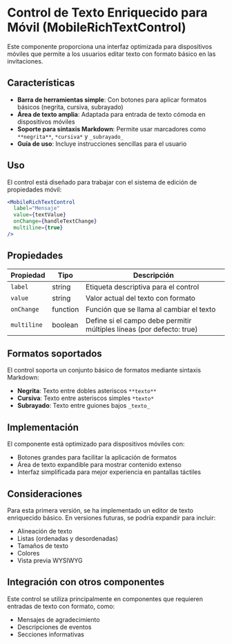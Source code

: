 # Control de Texto Enriquecido para Móvil (MobileRichTextControl)

Este componente proporciona una interfaz optimizada para dispositivos móviles que permite a los usuarios editar texto con formato básico en las invitaciones.

## Características

- **Barra de herramientas simple**: Con botones para aplicar formatos básicos (negrita, cursiva, subrayado)
- **Área de texto amplia**: Adaptada para entrada de texto cómoda en dispositivos móviles
- **Soporte para sintaxis Markdown**: Permite usar marcadores como `**negrita**`, `*cursiva*` y `_subrayado_`
- **Guía de uso**: Incluye instrucciones sencillas para el usuario

## Uso

El control está diseñado para trabajar con el sistema de edición de propiedades móvil:

```jsx
<MobileRichTextControl
  label="Mensaje"
  value={textValue}
  onChange={handleTextChange}
  multiline={true}
/>
```

## Propiedades

| Propiedad | Tipo | Descripción |
|-----------|------|-------------|
| `label` | string | Etiqueta descriptiva para el control |
| `value` | string | Valor actual del texto con formato |
| `onChange` | function | Función que se llama al cambiar el texto |
| `multiline` | boolean | Define si el campo debe permitir múltiples líneas (por defecto: true) |

## Formatos soportados

El control soporta un conjunto básico de formatos mediante sintaxis Markdown:

- **Negrita**: Texto entre dobles asteriscos `**texto**`
- **Cursiva**: Texto entre asteriscos simples `*texto*`
- **Subrayado**: Texto entre guiones bajos `_texto_`

## Implementación

El componente está optimizado para dispositivos móviles con:
- Botones grandes para facilitar la aplicación de formatos
- Área de texto expandible para mostrar contenido extenso
- Interfaz simplificada para mejor experiencia en pantallas táctiles

## Consideraciones

Para esta primera versión, se ha implementado un editor de texto enriquecido básico. En versiones futuras, se podría expandir para incluir:

- Alineación de texto
- Listas (ordenadas y desordenadas)
- Tamaños de texto
- Colores
- Vista previa WYSIWYG

## Integración con otros componentes

Este control se utiliza principalmente en componentes que requieren entradas de texto con formato, como:
- Mensajes de agradecimiento
- Descripciones de eventos
- Secciones informativas
